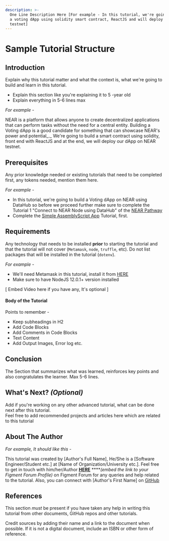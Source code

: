 ```yaml
---
description: >-
  One Line Description Here [For example - In this tutorial, we're going a build
  a voting dApp using solidity smart contract, ReactJS and will deploy on NEAR
  testnet]
---
```


# Sample Tutorial Structure

## Introduction

Explain why this tutorial matter and what the context is, what we're going to build and learn in this tutorial.

* Explain this section like you're explaining it to 5 -year old
* Explain everything in 5-6 lines max

_For example -_

NEAR is a platform that allows anyone to create decentralized applications that can perform tasks without the need for a central entity. Building a Voting dApp is a good candidate for something that can showcase NEAR's power and potential_._ We're going to build a smart contract using solidity, front end with ReactJS and at the end, we will deploy our dApp on NEAR testnet. 

## **Prerequisites**

Any prior knowledge needed or existing tutorials that need to be completed first, any tokens needed, mention them here.

_For example -_

* In this tutorial, we're going to build a Voting dApp on NEAR using DataHub so before we proceed further make sure to complete the Tutorial 1 "Connect to NEAR Node using DataHub" of the [NEAR Pathway](../../network-documentation/near/tutorials/intro-pathway-write-and-deploy-your-first-near-smart-contract/1.-connecting-to-a-near-node-using-datahub.md)
* Complete the [Simple AssemblyScript App](../../network-documentation/near/tutorials/simple-webassembly-script.md) Tutorial, first.

## **Requirements**

Any technology that needs to be installed **prior** to starting the tutorial and that the tutorial will not cover \(`Metamask`, `node`, `truffle`, etc\). Do not list packages that will be installed in the tutorial \(`dotenv`\).

_For example -_

* We'll need Metamask in this tutorial, install it from [HERE](https://metamask.io/)
* Make sure to have NodeJS 12.0.1+ version installed

\[ Embed Video here if you have any, It's optional \]

#### Body of the Tutorial

Points to remember - 

* Keep subheadings in H2
* Add Code Blocks
* Add Comments in Code Blocks
* Text Content
* Add Output Images, Error log etc.

## **Conclusion**

The Section that summarizes what was learned, reinforces key points and also congratulates the learner. Max 5-6 lines.

## What's Next? _\(Optional\)_

Add if you're working on any other advanced tutorial, what can be done next after this tutorial.   
Feel free to add recommended projects and articles here which are related to this tutorial

## About The **Author**

_For example, It should like this -_ 

This tutorial was created by \[Author's Full Name\], He/She is a \[Software Engineer/Student etc.\] at \[Name of Organization/University etc.\]. Feel free to get in touch with him/her/Author [**HERE**](https://community.figment.io) ****_\(embed the link to your Figment Forum Profile\)_ on Figment Forum for any queries and help related to the tutorial. Also, you can connect with \[Author's First Name\] on [GitHub](https://www.github.com)

## **References**

This section _must_ be present if you have taken any help in writing this tutorial from other documents, GitHub repos and other tutorials.

Credit sources by adding their name and a link to the document when possible. If it is not a digital document, include an ISBN or other form of reference.

